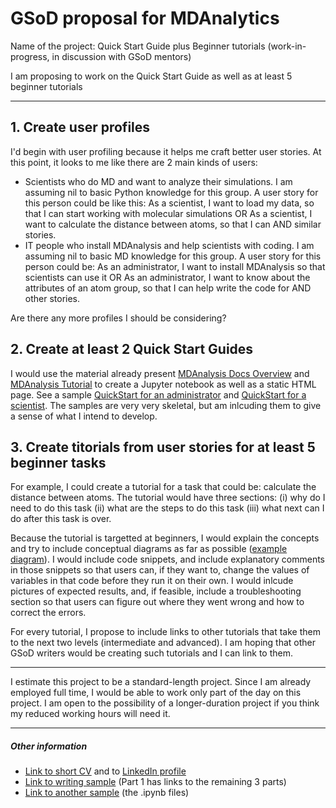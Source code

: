 # GSoD proposal for MDAnalytics

Name of the project: Quick Start Guide plus Beginner tutorials
(work-in-progress, in discussion with GSoD mentors)


I am proposing to work on the Quick Start Guide as well as at least 5 beginner tutorials

---

##	1. Create user profiles

I'd begin with user profiling because it helps me craft better user stories. At this point, it looks to me like there are 2 main kinds of users:

- Scientists who do MD and want to analyze their simulations. I am assuming nil to basic Python knowledge for this group. A user story for this person could be like this: As a scientist, I want to load my data, so that I can start working with molecular simulations OR As a scientist, I want to calculate the distance between atoms, so that I can <get this result> AND similar stories.
- IT people who install MDAnalysis and help scientists with coding. I am assuming nil to basic MD knowledge for this group. A user story for this person could be: As an administrator, I want to install MDAnalysis so that scientists can use it OR As an administrator, I want to know about the attributes of an atom group, so that I can help write the code for <this task> AND other stories.

Are there any more profiles I should be considering?

## 2. Create at least 2 Quick Start Guides

I would use the material already present [MDAnalysis Docs Overview](https://www.mdanalysis.org/docs/documentation_pages/overview.html#examples) and [MDAnalysis Tutorial](http://www.mdanalysis.org/MDAnalysisTutorial/) to create a Jupyter notebook as well as a static HTML page.  See a sample [QuickStart for an administrator](https://github.com/AninditaBasu/AninditaBasu.github.io/blob/master/gsod/Capture.PNG) and [QuickStart for a scientist](https://github.com/AninditaBasu/AninditaBasu.github.io/blob/master/gsod/Capture2.PNG). The samples are very very skeletal, but am inlcuding them to give a sense of what I intend to develop.

## 3. Create titorials from user stories for at least 5 beginner tasks

For example, I could create a tutorial for a task that could be: calculate the distance between atoms. The tutorial would have three sections: (i) why do I need to do this task (ii) what are the steps to do this task (iii) what next can I do after this task is over.

Because the tutorial is targetted at beginners, I would explain the concepts and try to include conceptual diagrams as far as possible ([example diagram](https://github.com/AninditaBasu/AninditaBasu.github.io/blob/master/gsod/Capture3.PNG)). I would include code snippets, and include explanatory comments in those snippets so that users can, if they want to, change the values of variables in that code before they run it on their own. I would inlcude pictures of expected results, and, if feasible, include a troubleshooting section so that users can figure out where they went wrong and how to correct the errors.

For every tutorial, I propose to include links to other tutorials that take them to the next two levels (intermediate and advanced). I am hoping that other GSoD writers would be creating such tutorials and I can link to them.

---

I estimate this project to be a standard-length project. Since I am already employed full time, I would be able to work only part of the day on this project. I am open to the possibility of a longer-duration project if you think my reduced working hours will need it.

---

##### Other information

- [Link to short CV](http://aninditabasu.github.io/README.html) and to [LinkedIn profile]( https://www.linkedin.com/in/aninditabasu/)
- [Link to writing sample](https://www.ibm.com/developerworks/library/cc-ask-watson-part1-bluemix-trs/index.html?ca=drs-) (Part 1 has links to the remaining 3 parts)
- [Link to another sample](https://mybinder.org/repo/AninditaBasu/indica) (the .ipynb files)


